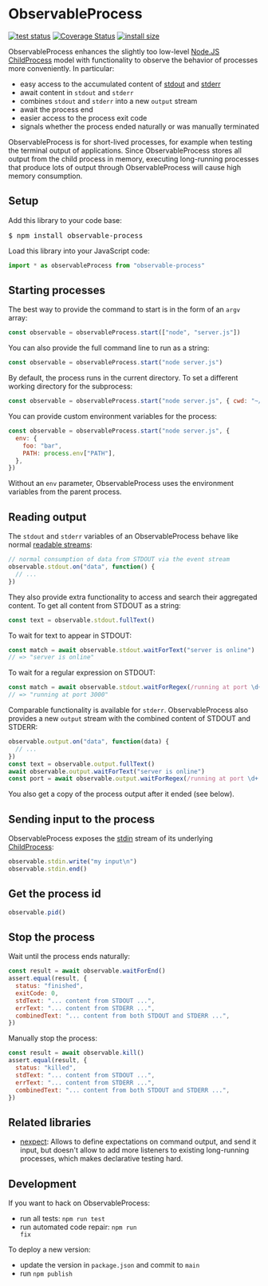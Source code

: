 # ObservableProcess

[![test status](https://github.com/kevgo/observable-process/actions/workflows/test.yml/badge.svg)](https://github.com/kevgo/observable-process/actions/workflows/test.yml)
[![Coverage Status](https://coveralls.io/repos/github/kevgo/observable-process/badge.svg?branch=main)](https://coveralls.io/github/kevgo/observable-process?branch=main)
[![install size](https://packagephobia.now.sh/badge?p=observable-process)](https://packagephobia.now.sh/result?p=observable-process)

ObservableProcess enhances the slightly too low-level
[Node.JS ChildProcess](https://nodejs.org/api/child_process.html) model with
functionality to observe the behavior of processes more conveniently. In
particular:

- easy access to the accumulated content of
  [stdout](https://nodejs.org/api/child_process.html#child_process_subprocess_stdout)
  and
  [stderr](https://nodejs.org/api/child_process.html#child_process_subprocess_stderr)
- await content in `stdout` and `stderr`
- combines `stdout` and `stderr` into a new `output` stream
- await the process end
- easier access to the process exit code
- signals whether the process ended naturally or was manually terminated

ObservableProcess is for short-lived processes, for example when testing the
terminal output of applications. Since ObservableProcess stores all output from
the child process in memory, executing long-running processes that produce lots
of output through ObservableProcess will cause high memory consumption.

## Setup

Add this library to your code base:

<pre type="npm/install">
$ npm install observable-process
</pre>

Load this library into your JavaScript code:

```ts
import * as observableProcess from "observable-process"
```

## Starting processes

The best way to provide the command to start is in the form of an `argv` array:

```js
const observable = observableProcess.start(["node", "server.js"])
```

You can also provide the full command line to run as a string:

```js
const observable = observableProcess.start("node server.js")
```

By default, the process runs in the current directory. To set a different
working directory for the subprocess:

```js
const observable = observableProcess.start("node server.js", { cwd: "~/tmp" })
```

You can provide custom environment variables for the process:

```js
const observable = observableProcess.start("node server.js", {
  env: {
    foo: "bar",
    PATH: process.env["PATH"],
  },
})
```

Without an `env` parameter, ObservableProcess uses the environment variables
from the parent process.

## Reading output

The `stdout` and `stderr` variables of an ObservableProcess behave like normal
[readable streams](https://nodejs.org/api/stream.html#stream_readable_streams):

```js
// normal consumption of data from STDOUT via the event stream
observable.stdout.on("data", function() {
  // ...
})
```

They also provide extra functionality to access and search their aggregated
content. To get all content from STDOUT as a string:

```js
const text = observable.stdout.fullText()
```

To wait for text to appear in STDOUT:

```js
const match = await observable.stdout.waitForText("server is online")
// => "server is online"
```

To wait for a regular expression on STDOUT:

```js
const match = await observable.stdout.waitForRegex(/running at port \d+/)
// => "running at port 3000"
```

Comparable functionality is available for `stderr`. ObservableProcess also
provides a new `output` stream with the combined content of STDOUT and STDERR:

```js
observable.output.on("data", function(data) {
  // ...
})
const text = observable.output.fullText()
await observable.output.waitForText("server is online")
const port = await observable.output.waitForRegex(/running at port \d+./)
```

You also get a copy of the process output after it ended (see below).

## Sending input to the process

ObservableProcess exposes the
[stdin](https://nodejs.org/api/child_process.html#child_process_subprocess_stdin)
stream of its underlying
[ChildProcess](https://nodejs.org/api/child_process.html):

```js
observable.stdin.write("my input\n")
observable.stdin.end()
```

## Get the process id

```js
observable.pid()
```

## Stop the process

Wait until the process ends naturally:

```js
const result = await observable.waitForEnd()
assert.equal(result, {
  status: "finished",
  exitCode: 0,
  stdText: "... content from STDOUT ...",
  errText: "... content from STDERR ...",
  combinedText: "... content from both STDOUT and STDERR ...",
})
```

Manually stop the process:

```js
const result = await observable.kill()
assert.equal(result, {
  status: "killed",
  stdText: "... content from STDOUT ...",
  errText: "... content from STDERR ...",
  combinedText: "... content from both STDOUT and STDERR ...",
})
```

## Related libraries

- [nexpect](https://github.com/nodejitsu/nexpect): Allows to define expectations
  on command output, and send it input, but doesn't allow to add more listeners
  to existing long-running processes, which makes declarative testing hard.

## Development

If you want to hack on ObservableProcess:

- run all tests: <code type="npm/script-call">npm run test</code>
- run automated code repair: <code target="npm/script-call">npm run fix</code>

To deploy a new version:

- update the version in `package.json` and commit to `main`
- run <code target="npm/script-call">npm publish</code>
